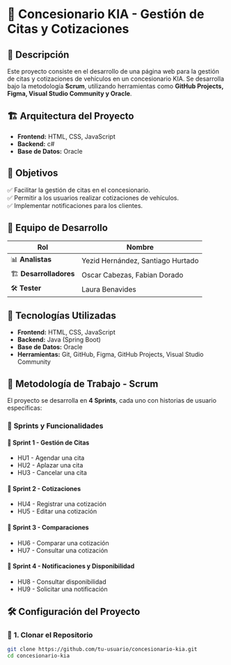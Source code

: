 # 🚗 Concesionario KIA - Gestión de Citas y Cotizaciones  

## 📌 Descripción  
Este proyecto consiste en el desarrollo de una página web para la gestión de citas y cotizaciones de vehículos en un concesionario KIA. Se desarrolla bajo la metodología **Scrum**, utilizando herramientas como **GitHub Projects, Figma, Visual Studio Community y Oracle**.  

## 🏗️ Arquitectura del Proyecto  
- **Frontend:** HTML, CSS, JavaScript  
- **Backend:** c#
- **Base de Datos:** Oracle  

## 🎯 Objetivos  
✅ Facilitar la gestión de citas en el concesionario.  
✅ Permitir a los usuarios realizar cotizaciones de vehículos.  
✅ Implementar notificaciones para los clientes.  

## 👥 **Equipo de Desarrollo**  
| Rol          | Nombre |  
|-------------|--------|   
| 📊 **Analistas**  | Yezid Hernández, Santiago Hurtado |  
| 🏗️ **Desarrolladores**  | Oscar Cabezas, Fabian Dorado |  
| 🛠️ **Tester**  | Laura Benavides |  

## 🚀 **Tecnologías Utilizadas**  
- **Frontend:** HTML, CSS, JavaScript  
- **Backend:** Java (Spring Boot)  
- **Base de Datos:** Oracle  
- **Herramientas:** Git, GitHub, Figma, GitHub Projects, Visual Studio Community

## 🔄 **Metodología de Trabajo - Scrum**  
El proyecto se desarrolla en **4 Sprints**, cada uno con historias de usuario específicas:  

### 📌 **Sprints y Funcionalidades**  

#### 🏁 **Sprint 1 - Gestión de Citas**  
- HU1 - Agendar una cita  
- HU2 - Aplazar una cita  
- HU3 - Cancelar una cita  

#### 🚀 **Sprint 2 - Cotizaciones**  
- HU4 - Registrar una cotización  
- HU5 - Editar una cotización  

#### 🔄 **Sprint 3 - Comparaciones**  
- HU6 - Comparar una cotización
- HU7 - Consultar una cotización  

#### 🔔 **Sprint 4 - Notificaciones y Disponibilidad**  
- HU8 - Consultar disponibilidad  
- HU9 - Solicitar una notificación  

## 🛠 **Configuración del Proyecto**  

### 🔹 **1. Clonar el Repositorio**  
```bash
git clone https://github.com/tu-usuario/concesionario-kia.git
cd concesionario-kia
